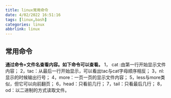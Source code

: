 ```yaml
---
title: linux常用命令
date: 4/02/2022 16:51:16
tags: [linux,bash]
categories: linux
abbrlink: linux
---
```


## 常用命令

**通过命令+文件名查看内容。如下命令可以查看。**
1， cat :由第一行开始显示文件内容；
2，tac：从最后一行开始显示，可以看出tac与cat字母顺序相反；
3，nl:显示的时候输出行号；
4，more：一页一页的显示文件内容；
5，less与more类似，但它可以向前翻页；
6，head：只看前几行；
7，tail：只看最后几行；
8，od：以二进制的方式读取文件。

